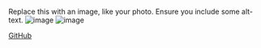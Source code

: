 Replace this with an image, like your photo. Ensure you include some alt-text.
![image](https://user-images.githubusercontent.com/67577934/142202848-df0c5444-a9e6-4169-b061-3a83017a55f4.png)
![image](https://user-images.githubusercontent.com/67577934/142202851-bbdfb93e-80e5-48ec-950c-bf6873efaeee.png)


[GitHub](http://github.com)
